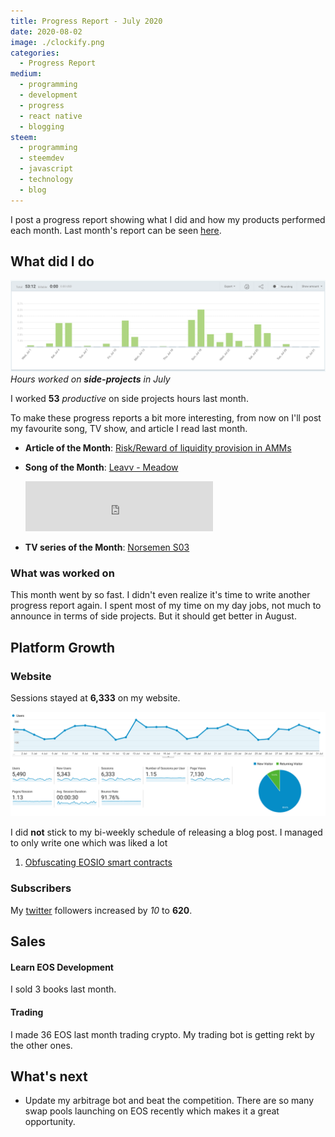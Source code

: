 ```yaml
---
title: Progress Report - July 2020
date: 2020-08-02
image: ./clockify.png
categories:
  - Progress Report
medium:
  - programming
  - development
  - progress
  - react native
  - blogging
steem:
  - programming
  - steemdev
  - javascript
  - technology
  - blog
---
```


I post a progress report showing what I did and how my products performed each month.
Last month's report can be seen [here](/progress-report-june-2020).

## What did I do

![Productive Hours in July](./clockify.png)
_Hours worked on **side-projects** in July_

I worked **53** _productive_ on side projects hours last month.

To make these progress reports a bit more interesting, from now on I'll post my favourite song, TV show, and article I read last month.

- **Article of the Month**: [Risk/Reward of liquidity provision in AMMs](https://alfablok.substack.com/p/coming-soon)
- **Song of the Month**: [Leavv - Meadow](https://open.spotify.com/track/7wexcgSbynfFSyaa6DDEoI)

    <iframe src="https://open.spotify.com/embed/track/7wexcgSbynfFSyaa6DDEoI" width="300" height="80" frameborder="0" allowtransparency="true" allow="encrypted-media"></iframe>

- **TV series of the Month**: [Norsemen S03](https://trakt.tv/shows/norsemen/seasons/3)

### What was worked on

This month went by so fast.
I didn't even realize it's time to write another progress report again.
I spent most of my time on my day jobs, not much to announce in terms of side projects.
But it should get better in August.

## Platform Growth

### Website

Sessions stayed at **6,333** on my website.

![Website Traffic](./website-traffic.png)

I did **not** stick to my bi-weekly schedule of releasing a blog post.
I managed to only write one which was liked a lot

1. [Obfuscating EOSIO smart contracts](/obfuscating-eosio-smart-contracts/)

### Subscribers

My [twitter](https://twitter.com/cmichelio) followers increased by _10_ to **620**.

## Sales

#### Learn EOS Development

I sold 3 books last month.

#### Trading

I made 36 EOS last month trading crypto.
My trading bot is getting rekt by the other ones.

## What's next

- Update my arbitrage bot and beat the competition. There are so many swap pools launching on EOS recently which makes it a great opportunity.
